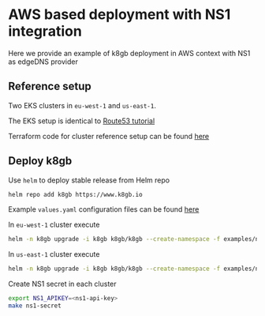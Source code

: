 # AWS based deployment with NS1 integration

Here we provide an example of k8gb deployment in AWS context with NS1 as edgeDNS provider

## Reference setup

Two EKS clusters in `eu-west-1` and `us-east-1`.

The EKS setup is identical to [Route53 tutorial](.deploy_route53.md)

Terraform code for cluster reference setup can be found [here](https://github.com/k8gb-io/k8gb/tree/master/docs/examples/route53)

## Deploy k8gb

Use `helm` to deploy stable release from Helm repo

```sh
helm repo add k8gb https://www.k8gb.io
```

Example `values.yaml` configuration files can be found [here](https://github.com/k8gb-io/k8gb/tree/master/docs/examples/ns1)

In `eu-west-1` cluster execute
```sh
helm -n k8gb upgrade -i k8gb k8gb/k8gb --create-namespace -f examples/ns1/k8gb-cluster-ns1-eu-west-1.yaml
```

In `us-east-1` cluster execute
```sh
helm -n k8gb upgrade -i k8gb k8gb/k8gb --create-namespace -f examples/ns1/k8gb-cluster-ns1-us-east-1.yaml
```

Create NS1 secret in each cluster

```sh
export NS1_APIKEY=<ns1-api-key>
make ns1-secret
```

